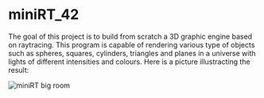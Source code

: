 # miniRT_42

The goal of this project is to build from scratch a 3D graphic engine based on raytracing. This program is capable of rendering various type of objects such as spheres, squares, cylinders, triangles and planes in a universe with lights of different intensities and colours. Here is a picture illustracting the result:

![miniRT big room](https://user-images.githubusercontent.com/29806634/132945434-0b277eaa-9f6a-4aa1-89b1-ed5c6515aafe.JPG)

